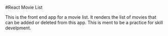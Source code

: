 #React Movie List

This is the front end app for a movie list. It renders the list of movies that can be added or deleted from this app. This is ment to be a practice for skill develpment. 
